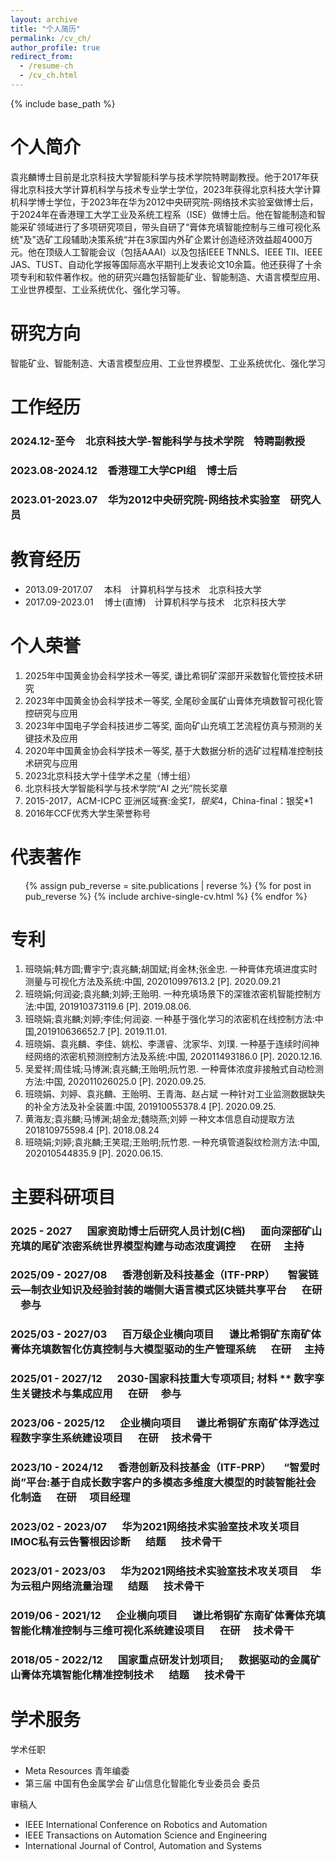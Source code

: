 ```yaml
---
layout: archive
title: "个人简历"
permalink: /cv_ch/
author_profile: true
redirect_from:
  - /resume-ch
  - /cv_ch.html
---
```

{% include base_path %}

个人简介
=========

袁兆麟博士目前是北京科技大学智能科学与技术学院特聘副教授。他于2017年获得北京科技大学计算机科学与技术专业学士学位，2023年获得北京科技大学计算机科学博士学位，于2023年在华为2012中央研究院-网络技术实验室做博士后，于2024年在香港理工大学工业及系统工程系（ISE）做博士后。他在智能制造和智能采矿领域进行了多项研究项目，带头自研了“膏体充填智能控制与三维可视化系统"及"选矿工段辅助决策系统“并在3家国内外矿企累计创造经济效益超4000万元。他在顶级人工智能会议（包括AAAI）以及包括IEEE TNNLS、IEEE TII、IEEE JAS、TUST、自动化学报等国际高水平期刊上发表论文10余篇。他还获得了十余项专利和软件著作权。他的研究兴趣包括智能矿业、智能制造、大语言模型应用、工业世界模型、工业系统优化、强化学习等。

研究方向
===================

智能矿业、智能制造、大语言模型应用、工业世界模型、工业系统优化、强化学习

工作经历
===============

### 2024.12-至今&emsp;北京科技大学-智能科学与技术学院&emsp;特聘副教授


### 2023.08-2024.12&emsp;香港理工大学CPI组&emsp;博士后


### 2023.01-2023.07&emsp;华为2012中央研究院-网络技术实验室&emsp;研究人员

教育经历
=========

* 2013.09-2017.07&emsp; 本科&emsp;计算机科学与技术&emsp;北京科技大学
* 2017.09-2023.01&emsp; 博士(直博)&emsp;计算机科学与技术&emsp;北京科技大学

个人荣誉
===================

1. 2025年中国黄金协会科学技术一等奖, 谦比希铜矿深部开采数智化管控技术研究
2. 2023年中国黄金协会科学技术一等奖, 全尾砂金属矿山膏体充填数智可视化管控研究与应用
3. 2023年中国电子学会科技进步二等奖, 面向矿山充填工艺流程仿真与预测的关键技术及应用
4. 2020年中国黄金协会科学技术一等奖, 基于大数据分析的选矿过程精准控制技术研究与应用 
5. 2023北京科技大学十佳学术之星（博士组）
6. 北京科技大学智能科学与技术学院“AI 之光”院长奖章
7. 2015-2017，ACM-ICPC 亚洲区域赛:金奖*1，银奖*4，China-final：银奖*1 
8. 2016年CCF优秀大学生荣誉称号


代表著作
============

<ul>
{% assign pub_reverse = site.publications | reverse %}
{% for post in pub_reverse %}
  {% include archive-single-cv.html %}
{% endfor %}</ul>

专利
============
1. 班晓娟;韩方圆;曹宇宁;袁兆麟;胡国斌;肖金林;张金忠. 一种膏体充填进度实时测量与可视化方法及系统:中国, 202010997613.2 [P]. 2020.09.21 
2. 班晓娟;何润姿;袁兆麟;刘婷;王贻明. 一种充填场景下的深锥浓密机智能控制方法:中国, 201910373119.6 [P]. 2019.08.06. 
3. 班晓娟;袁兆麟;刘婷;李佳;何润姿. 一种基于强化学习的浓密机在线控制方法:中国,201910636652.7 [P]. 2019.11.01. 
4. 班晓娟、袁兆麟、李佳、姚松、李潇睿、沈家华、刘璞. 一种基于连续时间神经网络的浓密机预测控制方法及系统:中国, 202011493186.0 [P]. 2020.12.16. 
5. 吴爱祥;周佳城;马博渊;袁兆麟;王贻明;阮竹恩. 一种膏体浓度非接触式自动检测方法:中国, 202011026025.0 [P]. 2020.09.25. 
6. 班晓娟、刘婷、袁兆麟、王贻明、王青海、赵占斌 一种针对工业监测数据缺失的补全方法及补全装置:中国, 201910055378.4 [P]. 2020.09.25. 
7. 黄海友;袁兆麟;马博渊;胡金龙;魏晓燕;刘婷 一种文本信息自动提取方法201810975598.4 [P]. 2018.08.24 
8. 班晓娟;刘婷;袁兆麟;王笑琨;王贻明;阮竹恩. 一种充填管道裂纹检测方法:中国, 202010544835.9 [P]. 2020.06.15.


主要科研项目
===================

### 2025 - 2027    &emsp; 国家资助博士后研究人员计划(C档) &emsp; 面向深部矿山充填的尾矿浓密系统世界模型构建与动态浓度调控 &emsp; 在研 &emsp;主持

### 2025/09 - 2027/08 &emsp; 香港创新及科技基金（ITF-PRP）&emsp; 智裳链云—制衣业知识及经验封装的端侧大语言模式区块链共享平台 &emsp; 在研 &emsp;参与 

### 2025/03 - 2027/03 &emsp; 百万级企业横向项目 &emsp; 谦比希铜矿东南矿体膏体充填数智化仿真控制与大模型驱动的生产管理系统 &emsp; 在研 &emsp;主持

### 2025/01 - 2027/12 &emsp; 2030-国家科技重大专项项目; 材料 ** 数字孪生关键技术与集成应用 &emsp; 在研 &emsp;参与

### 2023/06 - 2025/12 &emsp; 企业横向项目 &emsp; 谦比希铜矿东南矿体浮选过程数字孪生系统建设项目 &emsp; 在研 &emsp;技术骨干

### 2023/10 - 2024/12 &emsp; 香港创新及科技基金（ITF-PRP）&emsp; “智爱时尚”平台:基于自成长数字客户的多模态多维度大模型的时装智能社会化制造 &emsp; 在研 &emsp;项目经理

### 2023/02 - 2023/07 &emsp; 华为2021网络技术实验室技术攻关项目 &emsp;IMOC私有云告警根因诊断 &emsp; 结题 &emsp; 技术骨干

### 2023/01 - 2023/03 &emsp; 华为2021网络技术实验室技术攻关项目 &emsp;华为云租户网络流量治理 &emsp; 结题 &emsp; 技术骨干

### 2019/06 - 2021/12 &emsp; 企业横向项目 &emsp; 谦比希铜矿东南矿体膏体充填智能化精准控制与三维可视化系统建设项目  &emsp; 在研 &emsp;技术骨干

### 2018/05 - 2022/12 &emsp; 国家重点研发计划项目; &emsp; 数据驱动的金属矿山膏体充填智能化精准控制技术 &emsp;  结题 &emsp; 技术骨干

学术服务
===================
学术任职
* Meta Resources 青年编委
* 第三届 中国有色金属学会 矿山信息化智能化专业委员会 委员

审稿人
* IEEE International Conference on Robotics and Automation
* IEEE Transactions on Automation Science and Engineering
* International Journal of Control, Automation and Systems
